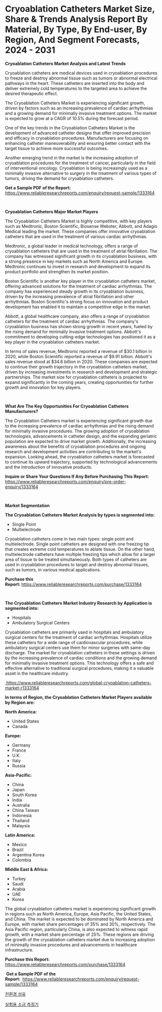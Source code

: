 <p><h1>Cryoablation Catheters Market Size, Share & Trends Analysis Report By Material, By Type, By End-user, By Region, And Segment Forecasts, 2024 - 2031</h1></p><p><strong>Cryoablation Catheters Market Analysis and Latest Trends</strong></p>
<p><p>Cryoablation catheters are medical devices used in cryoablation procedures to freeze and destroy abnormal tissue such as tumors or abnormal electrical pathways in the heart. These catheters are inserted into the body and deliver extremely cold temperatures to the targeted area to achieve the desired therapeutic effect.</p><p>The Cryoablation Catheters Market is experiencing significant growth, driven by factors such as an increasing prevalence of cardiac arrhythmias and a growing demand for minimally invasive treatment options. The market is expected to grow at a CAGR of 10.5% during the forecast period.</p><p>One of the key trends in the Cryoablation Catheters Market is the development of advanced catheter designs that offer improved precision and efficacy in cryoablation procedures. Manufacturers are focusing on enhancing catheter maneuverability and ensuring better contact with the target tissue to achieve more successful outcomes.</p><p>Another emerging trend in the market is the increasing adoption of cryoablation procedures for the treatment of cancer, particularly in the field of interventional oncology. Cryoablation is being increasingly used as a minimally invasive alternative to surgery in the treatment of various types of tumors, driving the demand for cryoablation catheters.</p></p>
<p><strong>Get a Sample PDF of the Report:&nbsp;</strong> <a href="https://www.reliableresearchreports.com/enquiry/request-sample/1333164">https://www.reliableresearchreports.com/enquiry/request-sample/1333164</a></p>
<p>&nbsp;</p>
<p><strong>Cryoablation Catheters Major Market Players</strong></p>
<p><p>The Cryoablation Catheters Market is highly competitive, with key players such as Medtronic, Boston Scientific, Biosense Webster, Abbott, and Adagio Medical leading the market. These companies offer innovative cryoablation catheters that are used in the treatment of various cardiac arrhythmias.</p><p>Medtronic, a global leader in medical technology, offers a range of cryoablation catheters that are used in the treatment of atrial fibrillation. The company has witnessed significant growth in its cryoablation business, with a strong presence in key markets such as North America and Europe. Medtronic continues to invest in research and development to expand its product portfolio and strengthen its market position.</p><p>Boston Scientific is another key player in the cryoablation catheters market, offering advanced solutions for the treatment of cardiac arrhythmias. The company has experienced steady growth in its cryoablation business, driven by the increasing prevalence of atrial fibrillation and other arrhythmias. Boston Scientific's strong focus on innovation and product development has enabled it to maintain a competitive edge in the market.</p><p>Abbott, a global healthcare company, also offers a range of cryoablation catheters for the treatment of cardiac arrhythmias. The company's cryoablation business has shown strong growth in recent years, fueled by the rising demand for minimally invasive treatment options. Abbott's commitment to developing cutting-edge technologies has positioned it as a key player in the cryoablation catheters market.</p><p>In terms of sales revenue, Medtronic reported a revenue of $30.1 billion in 2020, while Boston Scientific reported a revenue of $9.91 billion. Abbott's sales revenue stood at $34.6 billion in 2020. These companies are expected to continue their growth trajectory in the cryoablation catheters market, driven by increasing investments in research and development and strategic partnerships. The market size for cryoablation catheters is projected to expand significantly in the coming years, creating opportunities for further growth and innovation for key players.</p></p>
<p>&nbsp;</p>
<p><strong>What Are The Key Opportunities For Cryoablation Catheters Manufacturers?</strong></p>
<p><p>The Cryoablation Catheters market is experiencing significant growth due to the increasing prevalence of cardiac arrhythmias and the rising demand for minimally invasive procedures. The growing adoption of cryoablation technologies, advancements in catheter design, and the expanding geriatric population are expected to drive market growth. Additionally, the increasing awareness about the benefits of cryoablation procedures and ongoing research and development activities are contributing to the market's expansion. Looking ahead, the cryoablation catheters market is forecasted to continue its upward trajectory, supported by technological advancements and the introduction of innovative products.</p></p>
<p><strong>Inquire or Share Your Questions If Any Before Purchasing This Report:</strong> <a href="https://www.reliableresearchreports.com/enquiry/pre-order-enquiry/1333164">https://www.reliableresearchreports.com/enquiry/pre-order-enquiry/1333164</a></p>
<p>&nbsp;</p>
<p><strong>Market Segmentation</strong></p>
<p><strong>The Cryoablation Catheters Market Analysis by types is segmented into:</strong></p>
<p><ul><li>Single Point</li><li>Multielectrode</li></ul></p>
<p><p>Cryoablation catheters come in two main types: single point and multielectrode. Single point catheters are designed with one freezing tip that creates extreme cold temperatures to ablate tissue. On the other hand, multielectrode catheters have multiple freezing tips which allow for a larger area of tissue to be treated simultaneously. Both types of catheters are used in cryoablation procedures to target and destroy abnormal tissues, such as tumors, in various medical applications.</p></p>
<p><strong>Purchase this Report:&nbsp;</strong><a href="https://www.reliableresearchreports.com/purchase/1333164">https://www.reliableresearchreports.com/purchase/1333164</a></p>
<p>&nbsp;</p>
<p><strong>The Cryoablation Catheters Market Industry Research by Application is segmented into:</strong></p>
<p><ul><li>Hospitals</li><li>Ambulatory Surgical Centers</li></ul></p>
<p><p>Cryoablation catheters are primarily used in hospitals and ambulatory surgical centers for the treatment of cardiac arrhythmias. Hospitals utilize these catheters for a wide range of cardiovascular procedures, while ambulatory surgical centers use them for minor surgeries with same-day discharge. The market for cryoablation catheters in these settings is driven by the increasing prevalence of cardiac conditions and the growing demand for minimally invasive treatment options. This technology offers a safe and effective alternative to traditional surgical procedures, making it a valuable asset in the healthcare industry.</p></p>
<p><a href="https://www.reliableresearchreports.com/global-cryoablation-catheters-market-r1333164">&nbsp;https://www.reliableresearchreports.com/global-cryoablation-catheters-market-r1333164</a></p>
<p><strong>In terms of Region, the Cryoablation Catheters Market Players available by Region are:</strong></p>
<p>
    <p> <strong> North America: </strong>
        <ul>
            <li>United States</li>
            <li>Canada</li>
        </ul>
        </p> 
    <p> <strong> Europe: </strong>
        <ul>
            <li>Germany</li>
            <li>France</li>
            <li>U.K.</li>
            <li>Italy</li>
            <li>Russia</li>
        </ul>
        </p> 
    <p> <strong> Asia-Pacific: </strong>
        <ul>
            <li>China</li>
            <li>Japan</li>
            <li>South Korea</li>
            <li>India</li>
            <li>Australia</li>
            <li>China Taiwan</li>
            <li>Indonesia</li>
            <li>Thailand</li>
            <li>Malaysia</li>
        </ul>
        </p> 
    <p> <strong> Latin America: </strong>
        <ul>
            <li>Mexico</li>
            <li>Brazil</li>
            <li>Argentina Korea</li>
            <li>Colombia</li>
        </ul>
        </p> 
    <p> <strong> Middle East & Africa: </strong>
        <ul>
            <li>Turkey</li>
            <li>Saudi</li>
            <li>Arabia</li>
            <li>UAE</li>
            <li>Korea</li>
        </ul>
    </p>
    </p>
<p><p>The global cryoablation catheters market is experiencing significant growth in regions such as North America, Europe, Asia Pacific, the United States, and China. The market is expected to be dominated by North America and Europe, with market share percentages of 35% and 30%, respectively. The Asia Pacific region, particularly China, is also expected to witness rapid growth, with a market share percentage of 25%. These regions are driving the growth of the cryoablation catheters market due to increasing adoption of minimally invasive procedures and advancements in healthcare infrastructure.</p></p>
<p><strong>Purchase this Report: </strong><a href="https://www.reliableresearchreports.com/purchase/1333164">https://www.reliableresearchreports.com/purchase/1333164</a></p>
<p>&nbsp;<strong>Get a Sample PDF of the Report:&nbsp;&nbsp;</strong><a href="https://www.reliableresearchreports.com/enquiry/request-sample/1333164">https://www.reliableresearchreports.com/enquiry/request-sample/1333164</a></p>
<p><strong></strong></p>
<p><p><a href="https://medium.com/@obiemante1922/%EC%83%9D%ED%83%9C-%ED%95%A9%EC%84%B1-%EC%84%AC%EC%9C%A0-%EC%8B%9C%EC%9E%A5-%EB%B3%B4%EA%B3%A0%EC%84%9C%EB%8A%94-%EC%9D%B4-%EC%8B%9C%EC%9E%A5%EC%9D%98-%EC%B5%9C%EC%8B%A0-%ED%8A%B8%EB%A0%8C%EB%93%9C%EC%99%80-%EC%84%B1%EC%9E%A5-%EA%B8%B0%ED%9A%8C%EB%A5%BC-%EB%B3%B4%EC%97%AC%EC%A4%8D%EB%8B%88%EB%8B%A4-c6baee42e31e">친환경 섬유</a></p><p><a href="https://medium.com/@daveblock56/%EC%97%BC%EB%8F%84-%EC%B8%A1%EC%A0%95%EA%B8%B0-%EC%8B%9C%EC%9E%A5-%EC%8B%9C%EC%9E%A5-cagr-%EC%8B%9C%EC%9E%A5-%ED%8A%B8%EB%A0%8C%EB%93%9C-%EB%B0%8F-%EC%84%B1%EC%9E%A5-%EC%A0%84%EB%9E%B5%EC%97%90-%EB%8C%80%ED%95%9C-%EC%9D%B8%EC%82%AC%EC%9D%B4%ED%8A%B8-396cb39fa6cb">실험용 소금 측정기</a></p></p>